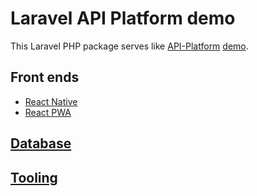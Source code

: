# Laravel API Platform demo
This Laravel PHP package serves like [API-Platform](http://api-platform.com) [demo](http://demo.api-platform.com).
## Front ends
- [React Native](http://github.com/noud/react-native-openapi-api-platform-demo/blob/master/README.md)
- [React PWA](http://github.com/noud/react-swagger-laravel-api-platform-demo/blob/master/README.md)
## [Database](http://github.com/noud/book-review-db/blob/master/README.md)
## [Tooling](http://github.com/noud/laravel-api-platform/blob/master/README.md)